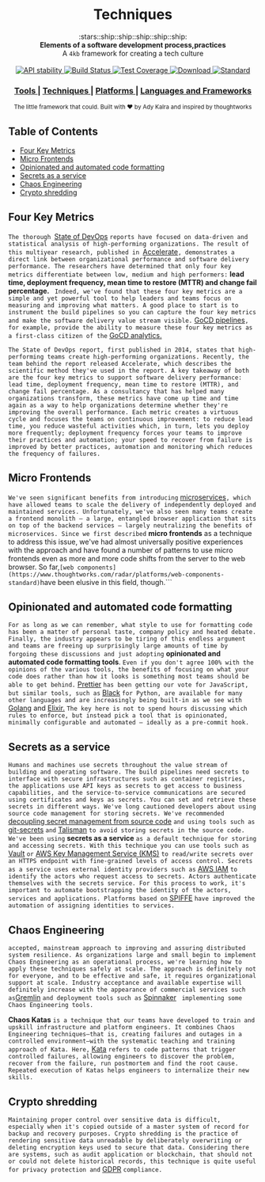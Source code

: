 <h1 align="center">Techniques</h1>

<div align="center">
  :stars::ship::ship::ship::ship::ship:
</div>
<div align="center">
  <strong>Elements of a software development process,practices</strong>
</div>
<div align="center">
  A <code>4kb</code> framework for creating a tech culture
</div>

<br />

<div align="center">
  <!-- Stability -->
  <a href="https://nodejs.org/api/documentation.html#documentation_stability_index">
    <img src="https://img.shields.io/badge/stability-experimental-orange.svg?style=flat-square"
      alt="API stability" />
  </a>  
  <!-- Build Status -->
  <a href="https://travis-ci.org/choojs/choo">
    <img src="https://img.shields.io/travis/choojs/choo/master.svg?style=flat-square"
      alt="Build Status" />
  </a>
  <!-- Test Coverage -->
  <a href="https://codecov.io/github/choojs/choo">
    <img src="https://img.shields.io/codecov/c/github/choojs/choo/master.svg?style=flat-square"
      alt="Test Coverage" />
  </a>
  <!-- Downloads -->
  <a href="https://npmjs.org/package/choo">
    <img src="https://img.shields.io/npm/dt/choo.svg?style=flat-square"
      alt="Download" />
  </a>
  <!-- Standard -->
  <a href="https://standardjs.com">
    <img src="https://img.shields.io/badge/code%20style-standard-brightgreen.svg?style=flat-square"
      alt="Standard" />
  </a>
</div>

<div align="center">
  <h3>
    <a href="https://github.com/AdyKalra/technologyradar/blob/master/Tools.md">
      Tools
    </a>
    <span> | </span>
    <a href="https://github.com/AdyKalra/technologyradar/edit/master/Techniques.md">
      Techniques
    </a>
    <span> | </span>
    <a href="https://github.com/AdyKalra/technologyradar/blob/master/Platforms.md">
      Platforms
    </a>
    <span> | </span>
    <a href="https://github.com/AdyKalra/technologyradar/blob/master/Programming%20Languages%20and%20Frameworks.md">
      Languages and Frameworks
    </a>
    </h3>
</div>

<div align="center">
  <sub>The little framework that could. Built with ❤︎ by
  Ady Kalra</a> and
    inspired by thoughtworks
  </a>
</div>

## Table of Contents
- [Four Key Metrics](#four-key-metrics)
- [Micro Frontends](#Micro-Frontends)
- [Opinionated and automated code formatting](#Opinionated-and-automated-code-formatting)
- [Secrets as a service](#Secrets-as-a-service)
- [Chaos Engineering](#Chaos-Engineering)
- [Crypto shredding](Crypto-shredding)

## Four Key Metrics

```The thorough ```[State of DevOps](https://cloud.google.com/devops/) ```reports have focused on data-driven and statistical analysis of high-performing organizations. The result of this multiyear research, published in ```[Accelerate](https://itrevolution.com/book/accelerate/)```, demonstrates a direct link between organizational performance and software delivery performance. The researchers have determined that only four key metrics differentiate between low, medium and high performers:``` **lead time, deployment frequency, mean time to restore (MTTR) and change fail percentage.** ``` Indeed, we've found that these four key metrics are a simple and yet powerful tool to help leaders and teams focus on measuring and improving what matters. A good place to start is to instrument the build pipelines so you can capture the four key metrics and make the software delivery value stream visible.``` [GoCD pipelines](https://www.gocd.org/)```, for example, provide the ability to measure these four key metrics as a first-class citizen of the``` [GoCD analytics.](https://www.gocd.org/analytics.html)

```The State of DevOps report, first published in 2014, states that high-performing teams create high-performing organizations. Recently, the team behind the report released Accelerate, which describes the scientific method they've used in the report. A key takeaway of both are the four key metrics to support software delivery performance: lead time, deployment frequency, mean time to restore (MTTR), and change fail percentage. As a consultancy that has helped many organizations transform, these metrics have come up time and time again as a way to help organizations determine whether they're improving the overall performance. Each metric creates a virtuous cycle and focuses the teams on continuous improvement: to reduce lead time, you reduce wasteful activities which, in turn, lets you deploy more frequently; deployment frequency forces your teams to improve their practices and automation; your speed to recover from failure is improved by better practices, automation and monitoring which reduces the frequency of failures.```

## Micro Frontends
```We've seen significant benefits from introducing``` [microservices](https://martinfowler.com/articles/microservices.html)```, which have allowed teams to scale the delivery of independently deployed and maintained services. Unfortunately, we've also seen many teams create a frontend monolith — a large, entangled browser application that sits on top of the backend services — largely neutralizing the benefits of microservices. Since we first described``` **micro frontends** as a technique to address this issue, we've had almost universally positive experiences with the approach and have found a number of patterns to use micro frontends even as more and more code shifts from the server to the web browser. So far,``` [web components](https://www.thoughtworks.com/radar/platforms/web-components-standard) ```have been elusive in this field, though.```

## Opinionated and automated code formatting 
```For as long as we can remember, what style to use for formatting code has been a matter of personal taste, company policy and heated debate. Finally, the industry appears to be tiring of this endless argument and teams are freeing up surprisingly large amounts of time by forgoing these discussions and just adopting``` **opinionated and automated code formatting tools**. ```Even if you don't agree 100% with the opinions of the various tools, the benefits of focusing on what your code does rather than how it looks is something most teams should be able to get behind.``` [Prettier](https://www.thoughtworks.com/radar/tools/prettier) ```has been getting our vote for JavaScript, but similar tools, such as``` [Black](https://github.com/ambv/black) ```for Python, are available for many other languages and are increasingly being built-in as we see with``` [Golang](https://golang.org/cmd/gofmt/) and [Elixir.](https://elixir-lang.org/blog/2018/01/17/elixir-v1-6-0-released/) ```The key here is not to spend hours discussing which rules to enforce, but instead pick a tool that is opinionated, minimally configurable and automated — ideally as a pre-commit hook.```

## Secrets as a service
```Humans and machines use secrets throughout the value stream of building and operating software. The build pipelines need secrets to interface with secure infrastructures such as container registries, the applications use API keys as secrets to get access to business capabilities, and the service-to-service communications are secured using certificates and keys as secrets. You can set and retrieve these secrets in different ways. We've long cautioned developers about using source code management for storing secrets. We've recommended``` [decoupling secret management from source code](https://www.thoughtworks.com/radar/techniques/decoupling-secret-management-from-source-code) ```and using tools such as``` [git-secrets](https://www.thoughtworks.com/radar/tools/git-secrets) ```and``` [Talisman](https://www.thoughtworks.com/radar/tools/talisman) ```to avoid storing secrets in the source code. We've been using``` **secrets as a service** ```as a default technique for storing and accessing secrets. With this technique you can use tools such as``` [Vault](https://www.thoughtworks.com/radar/tools/hashicorp-vault) ```or``` [AWS Key Management Service (KMS)](https://aws.amazon.com/kms/) ```to read/write secrets over an HTTPS endpoint with fine-grained levels of access control. Secrets as a service uses external identity providers such as``` [AWS IAM](https://aws.amazon.com/iam/) ```to identify the actors who request access to secrets. Actors authenticate themselves with the secrets service. For this process to work, it's important to automate bootstrapping the identity of the actors, services and applications. Platforms based on``` [SPIFFE](https://www.thoughtworks.com/radar/platforms/spiffe) ```have improved the automation of assigning identities to services.```

## Chaos Engineering
```accepted, mainstream approach to improving and assuring distributed system resilience. As organizations large and small begin to implement Chaos Engineering as an operational process, we're learning how to apply these techniques safely at scale. The approach is definitely not for everyone, and to be effective and safe, it requires organizational support at scale. Industry acceptance and available expertise will definitely increase with the appearance of commercial services such as```[Gremlin](https://www.thoughtworks.com/radar/tools/gremlin) ```and deployment tools such as``` [Spinnaker](https://www.thoughtworks.com/radar/tools/spinnaker) ``` implementing some Chaos Engineering tools.```

**Chaos Katas** ```is a technique that our teams have developed to train and upskill infrastructure and platform engineers. It combines Chaos Engineering techniques—that is, creating failures and outages in a controlled environment—with the systematic teaching and training approach of Kata. Here,``` [Kata](https://en.wikipedia.org/wiki/Kata) ```refers to code patterns that trigger controlled failures, allowing engineers to discover the problem, recover from the failure, run postmortem and find the root cause. Repeated execution of Katas helps engineers to internalize their new skills.```

## Crypto shredding
```Maintaining proper control over sensitive data is difficult, especially when it's copied outside of a master system of record for backup and recovery purposes. Crypto shredding is the practice of rendering sensitive data unreadable by deliberately overwriting or deleting encryption keys used to secure that data. Considering there are systems, such as audit application or blockchain, that should not or could not delete historical records, this technique is quite useful for privacy protection and``` [GDPR](https://www.thoughtworks.com/insights/blog/gdpr-it-s-time-rethink-your-approach-privacy) ```compliance.```

